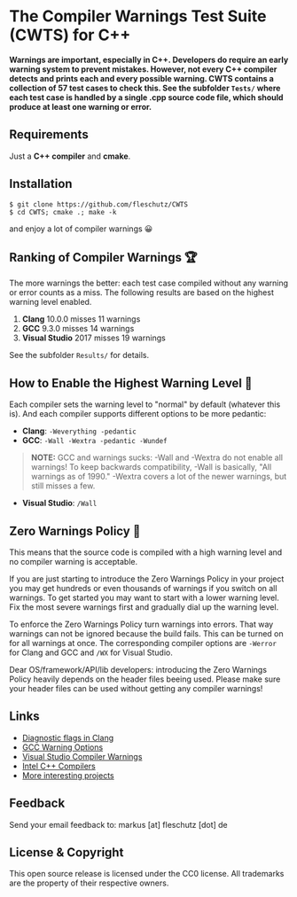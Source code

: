 The Compiler Warnings Test Suite (CWTS) for C++
===============================================

**Warnings are important, especially in C++. Developers do require an early warning system to prevent mistakes. However, not every C++ compiler detects and prints each and every possible warning. CWTS contains a collection of 57 test cases to check this. See the subfolder `Tests/` where each test case is handled by a single .cpp source code file, which should produce at least one warning or error.**

Requirements
------------
Just a **C++ compiler** and **cmake**.

Installation 
-------------
```
$ git clone https://github.com/fleschutz/CWTS
$ cd CWTS; cmake .; make -k
```
and enjoy a lot of compiler warnings 😀

Ranking of Compiler Warnings 🏆
-------------------------------
The more warnings the better: each test case compiled without any warning or error counts as a miss. The following results are based on the highest warning level enabled.

1. **Clang** 10.0.0 misses 11 warnings 
2. **GCC** 9.3.0 misses 14 warnings
3. **Visual Studio** 2017 misses 19 warnings 

See the subfolder `Results/` for details.

How to Enable the Highest Warning Level 🔧
------------------------------------------
Each compiler sets the warning level to "normal" by default (whatever this is). And each compiler supports different options to be more pedantic:

* **Clang**: `-Weverything -pedantic`
* **GCC**: `-Wall -Wextra -pedantic -Wundef`
> **NOTE:** GCC and warnings sucks: -Wall and -Wextra do not enable all warnings! To keep backwards compatibility, -Wall is basically, "All warnings as of 1990." -Wextra covers a lot of the newer warnings, but still misses a few.
* **Visual Studio**: `/Wall`

Zero Warnings Policy 👮‍
------------------------
This means that the source code is compiled with a high warning level and no compiler warning is acceptable.

If you are just starting to introduce the Zero Warnings Policy in your project you may get hundreds or even thousands of warnings if you switch on all warnings. To get started you may want to start with a lower warning level. Fix the most severe warnings first and gradually dial up the warning level.

To enforce the Zero Warnings Policy turn warnings into errors. That way warnings can not be ignored because the build fails. This can be turned on for all warnings at once. The corresponding compiler options are `-Werror` for Clang and GCC and `/WX` for Visual Studio.

Dear OS/framework/API/lib developers: introducing the Zero Warnings Policy heavily depends on the header files beeing used. Please make sure your header files can be used without getting any compiler warnings!

Links
-----
* [Diagnostic flags in Clang](https://clang.llvm.org/docs/DiagnosticsReference.html)
* [GCC Warning Options](https://gcc.gnu.org/onlinedocs/gcc/Warning-Options.html)
* [Visual Studio Compiler Warnings](https://docs.microsoft.com/en-us/cpp/error-messages/compiler-warnings/compiler-warnings-by-compiler-version)
* [Intel C++ Compilers](https://software.intel.com/en-us/c-compilers)
* [More interesting projects](http://www.fleschutz.de/Service.html)

Feedback
---------
Send your email feedback to: markus [at] fleschutz [dot] de

License & Copyright
-------------------
This open source release is licensed under the CC0 license. All trademarks are the property of their respective owners.
